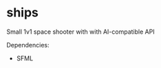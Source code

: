 ships
==================================================
Small 1v1 space shooter with with AI-compatible API

Dependencies:
* SFML
